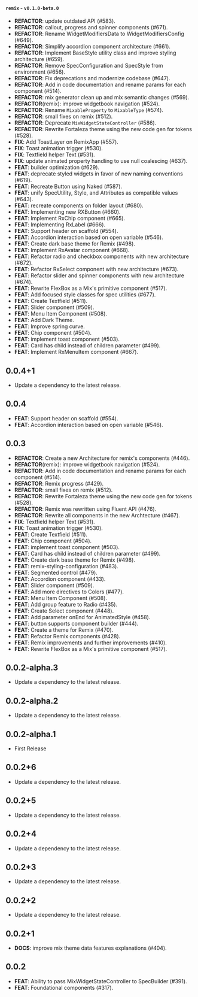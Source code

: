 #### `remix` - `v0.1.0-beta.0`

 - **REFACTOR**: update outdated API (#583).
 - **REFACTOR**: callout, progress and spinner components (#671).
 - **REFACTOR**: Rename WidgetModifiersData to WidgetModifiersConfig (#649).
 - **REFACTOR**: Simplify accordion component architecture (#661).
 - **REFACTOR**: Implement BaseStyle utility class and improve styling architecture (#659).
 - **REFACTOR**: Remove SpecConfiguration and SpecStyle from environment (#656).
 - **REFACTOR**: Fix deprecations and modernize codebase (#647).
 - **REFACTOR**: Add in code documentation and rename params for each component (#514).
 - **REFACTOR**: mix generator clean up and mix semantic changes (#569).
 - **REFACTOR**(remix): improve widgetbook navigation (#524).
 - **REFACTOR**: Rename `MixableProperty` to `MixableType` (#574).
 - **REFACTOR**: small fixes on remix (#512).
 - **REFACTOR**: Deprecate `MixWidgetStateController` (#586).
 - **REFACTOR**: Rewrite Fortaleza theme using the new code gen for tokens (#528).
 - **FIX**: Add ToastLayer on RemixApp (#557).
 - **FIX**: Toast animation trigger (#530).
 - **FIX**: Textfield helper Text (#531).
 - **FIX**: update animated property handling to use null coalescing (#637).
 - **FEAT**: builder optimization (#629).
 - **FEAT**: deprecate styled widgets in favor of new naming conventions (#619).
 - **FEAT**: Recreate Button using Naked (#587).
 - **FEAT**: unify SpecUtility, Style, and Attributes as compatible values (#643).
 - **FEAT**: recreate components on folder layout (#680).
 - **FEAT**: Implementing new RXButton (#660).
 - **FEAT**: Implement RxChip component (#665).
 - **FEAT**: Implementing RxLabel (#666).
 - **FEAT**: Support header on scaffold (#554).
 - **FEAT**: Accordion interaction based on open variable (#546).
 - **FEAT**: Create dark base theme for Remix (#498).
 - **FEAT**: Implement RxAvatar component (#668).
 - **FEAT**: Refactor radio and checkbox components with new architecture (#672).
 - **FEAT**: Refactor RxSelect component with new architecture (#673).
 - **FEAT**: Refactor slider and spinner components with new architecture (#674).
 - **FEAT**: Rewrite FlexBox as a Mix's primitive component (#517).
 - **FEAT**: Add focused style classes for spec utilities (#677).
 - **FEAT**: Create Textfield (#511).
 - **FEAT**: Slider component (#509).
 - **FEAT**: Menu Item Component (#508).
 - **FEAT**: Add Dark Theme.
 - **FEAT**: Improve spring curve.
 - **FEAT**: Chip component (#504).
 - **FEAT**: implement toast component (#503).
 - **FEAT**: Card has child instead of children parameter (#499).
 - **FEAT**: Implement RxMenuItem component (#667).

## 0.0.4+1

 - Update a dependency to the latest release.

## 0.0.4

 - **FEAT**: Support header on scaffold (#554).
 - **FEAT**: Accordion interaction based on open variable (#546).

## 0.0.3

 - **REFACTOR**: Create a new Architecture for remix's components (#446).
 - **REFACTOR**(remix): improve widgetbook navigation (#524).
 - **REFACTOR**: Add in code documentation and rename params for each component (#514).
 - **REFACTOR**: Remix progress (#429).
 - **REFACTOR**: small fixes on remix (#512).
 - **REFACTOR**: Rewrite Fortaleza theme using the new code gen for tokens (#528).
 - **REFACTOR**: Remix was rewritten using Fluent API (#476).
 - **REFACTOR**: Rewrite all components in the new Archtecture (#467).
 - **FIX**: Textfield helper Text (#531).
 - **FIX**: Toast animation trigger (#530).
 - **FEAT**: Create Textfield (#511).
 - **FEAT**: Chip component (#504).
 - **FEAT**: implement toast component (#503).
 - **FEAT**: Card has child instead of children parameter (#499).
 - **FEAT**: Create dark base theme for Remix (#498).
 - **FEAT**: remix-styling-configuration (#483).
 - **FEAT**: Segmented control (#479).
 - **FEAT**: Accordion component (#433).
 - **FEAT**: Slider component (#509).
 - **FEAT**: Add more directives to Colors (#477).
 - **FEAT**: Menu Item Component (#508).
 - **FEAT**: Add group feature to Radio (#435).
 - **FEAT**: Create Select component (#448).
 - **FEAT**: Add parameter onEnd for AnimatedStyle (#458).
 - **FEAT**: button supports component builder (#444).
 - **FEAT**: Create a theme for Remix (#470).
 - **FEAT**: Refactor Remix components (#428).
 - **FEAT**: Remix improvements and further improvements (#410).
 - **FEAT**: Rewrite FlexBox as a Mix's primitive component (#517).

## 0.0.2-alpha.3

 - Update a dependency to the latest release.

## 0.0.2-alpha.2

 - Update a dependency to the latest release.

## 0.0.2-alpha.1

 - First Release

## 0.0.2+6

 - Update a dependency to the latest release.

## 0.0.2+5

 - Update a dependency to the latest release.

## 0.0.2+4

 - Update a dependency to the latest release.

## 0.0.2+3

 - Update a dependency to the latest release.

## 0.0.2+2

 - Update a dependency to the latest release.

## 0.0.2+1

 - **DOCS**: improve mix theme data features explanations (#404).

## 0.0.2

 - **FEAT**: Ability to pass MixWidgetStateController to SpecBuilder (#391).
 - **FEAT**: Foundational components (#317).

